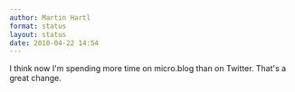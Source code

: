 ```yaml
---
author: Martin Hartl
format: status
layout: status
date: 2018-04-22 14:54
---
```

I think now I'm spending more time on micro.blog than on Twitter. That's a great change.